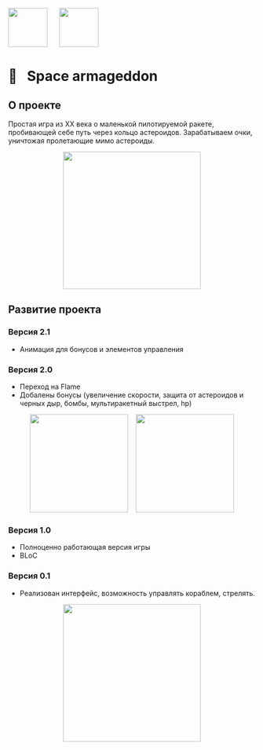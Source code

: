 [<img src="https://github.com/RNOVOSELOV/flutter_space_armageddon/blob/main/resources/flutter_logo.png"  height="80">](https://flutter.dev/)  &nbsp;&nbsp;&nbsp;&nbsp;   [<img src="https://github.com/RNOVOSELOV/flutter_space_armageddon/blob/main/resources/flame_logo.png"  height="80">](https://flame-engine.org/)   

#  🚀&nbsp;&nbsp; Space armageddon

## О проекте

Простая игра из XX века о маленькой пилотируемой ракете, пробивающей себе путь через кольцо астероидов.
Зарабатываем очки, уничтожая пролетающие мимо астероиды.

<p align="center">
  <img src="https://github.com/RNOVOSELOV/flutter_space_armageddon/blob/main/resources/gameplay.gif" height="280" />
</p>

## Развитие проекта 

### Версия 2.1

- Анимация для бонусов и элементов управления

### Версия 2.0

- Переход на Flame
- Добалены бонусы (увеличение скорости, защита от астероидов и черных дыр, бомбы, мультиракетный выстрел, hp)

<p align="center">
  <img src="https://github.com/RNOVOSELOV/flutter_space_armageddon/blob/main/resources/gun.gif" height="200" />
  &nbsp;&nbsp;
  <img src="https://github.com/RNOVOSELOV/flutter_space_armageddon/blob/main/resources/bombs.gif" height="200" />
</p>

### Версия 1.0

- Полноценно работающая версия игры
- BLoC 

### Версия 0.1

- Реализован интерфейс, возможность управлять кораблем, стрелять.

<p align="center">
  <img src="https://github.com/RNOVOSELOV/flutter_space_armageddon/blob/main/resources/space_armaggedon.gif" height="280" />
</p>

